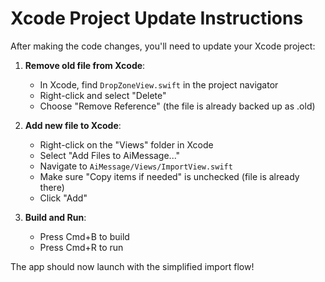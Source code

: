 # Xcode Project Update Instructions

After making the code changes, you'll need to update your Xcode project:

1. **Remove old file from Xcode**:
   - In Xcode, find `DropZoneView.swift` in the project navigator
   - Right-click and select "Delete"
   - Choose "Remove Reference" (the file is already backed up as .old)

2. **Add new file to Xcode**:
   - Right-click on the "Views" folder in Xcode
   - Select "Add Files to AiMessage..."
   - Navigate to `AiMessage/Views/ImportView.swift`
   - Make sure "Copy items if needed" is unchecked (file is already there)
   - Click "Add"

3. **Build and Run**:
   - Press Cmd+B to build
   - Press Cmd+R to run

The app should now launch with the simplified import flow!
